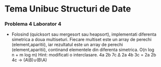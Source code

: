 # Tema Unibuc Structuri de Date

### Problema 4 Laborator 4

- Folosind (quicksort sau mergesort sau heapsort), implementati diferenta simetrica a doua multiseturi. Fiecare multiset este un array de perechi (element,aparitii), iar rezultatul este un array de perechi (element,aparitii), continand elementele din diferenta simetrica. O(n log n + m log m) Hint: modificati o interclasare. 4a 2b 7c ∆ 2a 4b 3c = 2a 2b 4c -> (A\B)∪(B\A)
